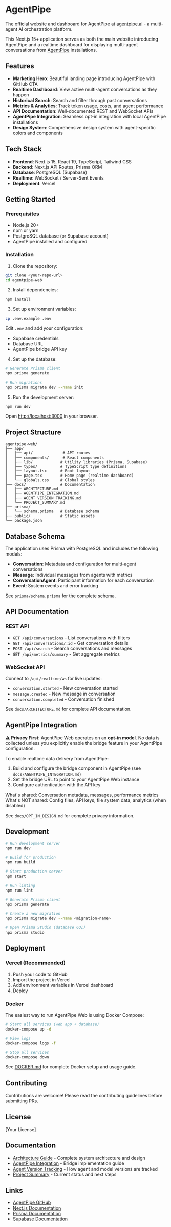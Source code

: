 # AgentPipe

The official website and dashboard for AgentPipe at [agentpipe.ai](https://agentpipe.ai) - a multi-agent AI orchestration platform.

This Next.js 15+ application serves as both the main website introducing AgentPipe and a realtime dashboard for displaying multi-agent conversations from [AgentPipe](https://github.com/kevinelliott/agentpipe) installations.

## Features

- **Marketing Hero**: Beautiful landing page introducing AgentPipe with GitHub CTA
- **Realtime Dashboard**: View active multi-agent conversations as they happen
- **Historical Search**: Search and filter through past conversations
- **Metrics & Analytics**: Track token usage, costs, and agent performance
- **API Documentation**: Well-documented REST and WebSocket APIs
- **AgentPipe Integration**: Seamless opt-in integration with local AgentPipe installations
- **Design System**: Comprehensive design system with agent-specific colors and components

## Tech Stack

- **Frontend**: Next.js 15, React 19, TypeScript, Tailwind CSS
- **Backend**: Next.js API Routes, Prisma ORM
- **Database**: PostgreSQL (Supabase)
- **Realtime**: WebSocket / Server-Sent Events
- **Deployment**: Vercel

## Getting Started

### Prerequisites

- Node.js 20+
- npm or yarn
- PostgreSQL database (or Supabase account)
- AgentPipe installed and configured

### Installation

1. Clone the repository:
```bash
git clone <your-repo-url>
cd agentpipe-web
```

2. Install dependencies:
```bash
npm install
```

3. Set up environment variables:
```bash
cp .env.example .env
```

Edit `.env` and add your configuration:
- Supabase credentials
- Database URL
- AgentPipe bridge API key

4. Set up the database:
```bash
# Generate Prisma client
npx prisma generate

# Run migrations
npx prisma migrate dev --name init
```

5. Run the development server:
```bash
npm run dev
```

Open [http://localhost:3000](http://localhost:3000) in your browser.

## Project Structure

```
agentpipe-web/
├── app/
│   ├── api/             # API routes
│   ├── components/      # React components
│   ├── lib/            # Utility libraries (Prisma, Supabase)
│   ├── types/          # TypeScript type definitions
│   ├── layout.tsx      # Root layout
│   ├── page.tsx        # Home page (realtime dashboard)
│   └── globals.css     # Global styles
├── docs/               # Documentation
│   ├── ARCHITECTURE.md
│   ├── AGENTPIPE_INTEGRATION.md
│   ├── AGENT_VERSION_TRACKING.md
│   └── PROJECT_SUMMARY.md
├── prisma/
│   └── schema.prisma   # Database schema
├── public/             # Static assets
└── package.json
```

## Database Schema

The application uses Prisma with PostgreSQL and includes the following models:

- **Conversation**: Metadata and configuration for multi-agent conversations
- **Message**: Individual messages from agents with metrics
- **ConversationAgent**: Participant information for each conversation
- **Event**: System events and error tracking

See `prisma/schema.prisma` for the complete schema.

## API Documentation

### REST API

- `GET /api/conversations` - List conversations with filters
- `GET /api/conversations/:id` - Get conversation details
- `POST /api/search` - Search conversations and messages
- `GET /api/metrics/summary` - Get aggregate metrics

### WebSocket API

Connect to `/api/realtime/ws` for live updates:

- `conversation.started` - New conversation started
- `message.created` - New message in conversation
- `conversation.completed` - Conversation finished

See `docs/ARCHITECTURE.md` for complete API documentation.

## AgentPipe Integration

**⚠️ Privacy First**: AgentPipe Web operates on an **opt-in model**. No data is collected unless you explicitly enable the bridge feature in your AgentPipe configuration.

To enable realtime data delivery from AgentPipe:

1. Build and configure the bridge component in AgentPipe (see `docs/AGENTPIPE_INTEGRATION.md`)
2. Set the bridge URL to point to your AgentPipe Web instance
3. Configure authentication with the API key

What's shared: Conversation metadata, messages, performance metrics
What's NOT shared: Config files, API keys, file system data, analytics (when disabled)

See `docs/OPT_IN_DESIGN.md` for complete privacy information.

## Development

```bash
# Run development server
npm run dev

# Build for production
npm run build

# Start production server
npm start

# Run linting
npm run lint

# Generate Prisma client
npx prisma generate

# Create a new migration
npx prisma migrate dev --name <migration-name>

# Open Prisma Studio (database GUI)
npx prisma studio
```

## Deployment

### Vercel (Recommended)

1. Push your code to GitHub
2. Import the project in Vercel
3. Add environment variables in Vercel dashboard
4. Deploy

### Docker

The easiest way to run AgentPipe Web is using Docker Compose:

```bash
# Start all services (web app + database)
docker-compose up -d

# View logs
docker-compose logs -f

# Stop all services
docker-compose down
```

See [DOCKER.md](docs/DOCKER.md) for complete Docker setup and usage guide.

## Contributing

Contributions are welcome! Please read the contributing guidelines before submitting PRs.

## License

[Your License]

## Documentation

- [Architecture Guide](docs/ARCHITECTURE.md) - Complete system architecture and design
- [AgentPipe Integration](docs/AGENTPIPE_INTEGRATION.md) - Bridge implementation guide
- [Agent Version Tracking](docs/AGENT_VERSION_TRACKING.md) - How agent and model versions are tracked
- [Project Summary](docs/PROJECT_SUMMARY.md) - Current status and next steps

## Links

- [AgentPipe GitHub](https://github.com/kevinelliott/agentpipe)
- [Next.js Documentation](https://nextjs.org/docs)
- [Prisma Documentation](https://www.prisma.io/docs)
- [Supabase Documentation](https://supabase.com/docs)
